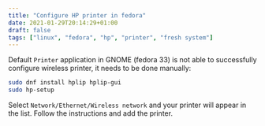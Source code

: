 ```yaml
---
title: "Configure HP printer in fedora"
date: 2021-01-29T20:14:29+01:00
draft: false
tags: ["linux", "fedora", "hp", "printer", "fresh system"]
---
```


Default `Printer` application in GNOME (fedora 33) is not able to successfully configure wireless printer, it needs to be done manually:
```bash
sudo dnf install hplip hplip-gui
sudo hp-setup
```
Select `Network/Ethernet/Wireless network` and your printer will appear in the list. Follow the instructions and add the printer.
